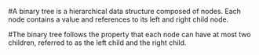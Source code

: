 #A binary tree is a hierarchical data structure composed of nodes. Each node contains a value and references to its left and right child node.

#The binary tree follows the property that each node can have at most two children, referred to as the left child and the right child.

